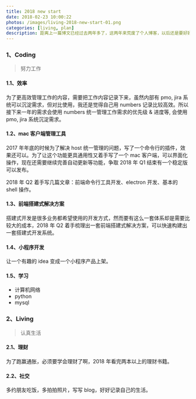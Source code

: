 ```yaml
---
title: 2018 new start
date: 2018-02-23 10:00:22
photos: /images/living-2018-new-start-01.png
categories: [living, plan]
description: 距离上一篇博文已经过去两年多了，这两年来荒废了个人博客，以后还是要好好经营起来。那就先从一篇 2018 年的规划开始吧。
---
```


### 1、Coding

>努力工作

#### 1.1、效率

为了更高效管理工作的内容，需要把工作内容记录下来，虽然内部有 pmo, jira 系统可以沉淀需求，但对比使用，我还是觉得自己用 numbers 记录比较高效。所以接下来一年的需求会使用 numbers 统一管理工作需求的优先级 & 进度等, 会使用 pmo, jira 系统沉淀需求。

#### 1.2、mac 客户端管理工具

2017 年年底的时候为了解决 host 统一管理的问题，写了一个命令行的插件，效果还可以。为了让这个功能更具通用性又着手写了一个 mac 客户端，可以界面化操作，现在还需要继续完善自动更新等功能，争取 2018 年 Q1 结束有一个稳定版可以发布。

2018 年 Q2 着手写几篇文章：前端命令行工具开发、electron 开发、基本的 shell 操作。

#### 1.3、前端搭建式解决方案

搭建式开发是很多业务都希望使用的开发方式，然而要有这么一套体系却是需要比较大的成本，2018 年 Q2 着手梳理出一套前端搭建式解决方案，可以快速构建出一套搭建式开发系统。

#### 1.4、小程序开发

让一个有趣的 idea 变成一个小程序产品上架。

#### 1.5、学习

* 计算机网络
* python
* mysql

### 2、Living

>认真生活

#### 2.1、理财

为了跑赢通胀，必须要学会理财了啊，2018 年看完两本以上的理财书籍。

#### 2.2、社交

多约朋友吃饭，多拍拍照片，写写 blog，好好记录自己的生活。